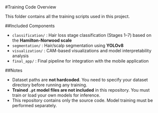 #Training Code Overview

This folder contains all the training scripts used in this project.

##Included Components
- `classification/` : Hair loss stage classification (Stages 1–7) based on the **Hamilton-Norwood scale**
- `segmentation/` : Hair/scalp segmentation using **YOLOv8**
- `visualization/` : CAM-based visualizations and model interpretability analysis
- `final_app/` : Final pipeline for integration with the mobile application

##Notes
- Dataset paths are **not hardcoded**. You need to specify your dataset directory before running any training.
- **Trained `.pt` model files are not included** in this repository. You must train or load your own models for inference.
- This repository contains only the source code. Model training must be performed separately.
